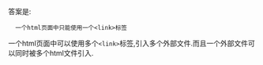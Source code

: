 
答案是:
    
      一个html页面中只能使用一个<link>标签
        
一个html页面中可以使用多个`<link>`标签,引入多个外部文件.而且一个外部文件可以同时被多个html文件引入.